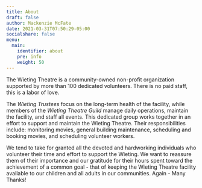 ```yaml
---
title: About
draft: false
author: Mackenzie McFate
date: 2021-03-31T07:50:29-05:00
socialshare: false
menu:
  main:
    identifier: about
    pre: info
    weight: 50
---
```


The Wieting Theatre is a community-owned non-profit organization supported by more than 100 dedicated volunteers. There is no paid staff, this is a labor of love.  

The _Wieting Trustees_ focus on the long-term health of the facility, while members of the _Wieting Theatre Guild_ manage daily operations, maintain the facility, and staff all events.  This dedicated group works together in an effort to support and maintain the Wieting Theatre. Their responsibilities include: monitoring movies, general building maintenance, scheduling and booking movies, and scheduling volunteer workers.

We tend to take for granted all the devoted and hardworking individuals who volunteer their time and effort to support the Wieting.  We want to reassure them of their importance and our gratitude for their hours spent toward the achievement of a common goal - that of keeping the Wieting Theatre facility available to our children and all adults in our communities.   Again - Many Thanks!
